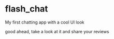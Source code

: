 # flash_chat

My first chatting app with a cool UI look 

good ahead, take a look at it and share your reviews
